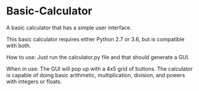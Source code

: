 # Basic-Calculator
A basic calculator that has a simple user interface.

This basic calculator requires either Python 2.7 or 3.6, but is compatible with both.

How to use: Just run the calculator.py file and that should generate a GUI.

When in use: The GUI will pop up with a 4x5 grid of buttons. The calculator is capable of doing basic arithmetic, multiplication, division, and powers with integers or floats.
